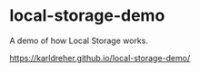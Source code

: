 # local-storage-demo

A demo of how Local Storage works.

https://karldreher.github.io/local-storage-demo/
